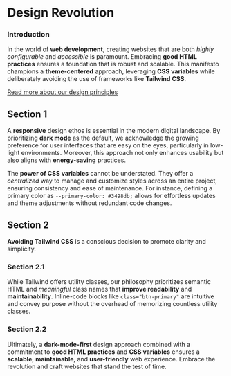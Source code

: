 # Design Revolution

### Introduction

In the world of **web development**, creating websites that are both _highly
configurable_ and _accessible_ is paramount. Embracing **good HTML practices**
ensures a foundation that is robust and scalable. This manifesto champions a
**theme-centered** approach, leveraging **CSS variables** while deliberately
avoiding the use of frameworks like **Tailwind CSS**.

[Read more about our design principles](/#)

## Section 1

A **responsive** design ethos is essential in the modern digital landscape. By
prioritizing **dark mode** as the default, we acknowledge the growing preference
for user interfaces that are easy on the eyes, particularly in low-light
environments. Moreover, this approach not only enhances usability but also
aligns with **energy-saving** practices.

The **power of CSS variables** cannot be understated. They offer a _centralized_
way to manage and customize styles across an entire project, ensuring
consistency and ease of maintenance. For instance, defining a primary color as
`--primary-color: #3498db;` allows for effortless updates and theme adjustments
without redundant code changes.

## Section 2

**Avoiding Tailwind CSS** is a conscious decision to promote clarity and
simplicity.

### Section 2.1

While Tailwind offers utility classes, our philosophy prioritizes semantic HTML
and _meaningful_ class names that **improve readability** and
**maintainability**. Inline-code blocks like `class="btn-primary"` are intuitive
and convey purpose without the overhead of memorizing countless utility classes.

### Section 2.2

Ultimately, a **dark-mode-first** design approach combined with a commitment to
**good HTML practices** and **CSS variables** ensures a **scalable**,
**maintainable**, and **user-friendly** web experience. Embrace the revolution
and craft websites that stand the test of time.
